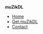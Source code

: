 **muZikDL**

- [Home](https://marnix0810.github.io/muZikDL/)
- [Get muZikDL](https://marnix0810.github.io/muZikDL/get)
- [Contact](https://marnix0810.github.io/muZikDL#contact/)